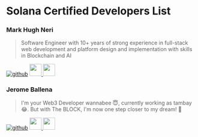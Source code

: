 # Solana Certified Developers List

### Mark Hugh Neri
> Software Engineer with 10+ years of strong experience in full-stack web development and platform design and implementation with skills in Blockchain and AI

[![github](https://github.com/kimerran.png?size=32)](https://www.github.com/kimerran)
<a target="_blank" href="https://twitter.com/k1merran">
  <img src="https://raw.githubusercontent.com/dheereshagrwal/colored-icons/master/svg/twitter-rounded-square.svg" height="32" />
</a>
<a target="_blank" href="https://www.linkedin.com/in/markhughneri">
  <img src="https://raw.githubusercontent.com/dheereshagrwal/colored-icons/master/svg/linkedin.svg" height="32" />
</a>

### Jerome Ballena
> I'm your Web3 Developer wannabee 😇, currently working as tambay😂. But with The BLOCK, I'm now one step closer to my dream! 💪 

[![github](https://github.com/daoistcoder.png?size=32)](https://www.github.com/daoistcoder)
<a target="_blank" href="https://twitter.com/daoist_sol">
  <img src="https://raw.githubusercontent.com/dheereshagrwal/colored-icons/master/svg/twitter-rounded-square.svg" height="32" />
</a>
<a target="_blank" href="https://www.linkedin.com/in/jerome-ballena-b8807a170/">
  <img src="https://raw.githubusercontent.com/dheereshagrwal/colored-icons/master/svg/linkedin.svg" height="32" />
</a>